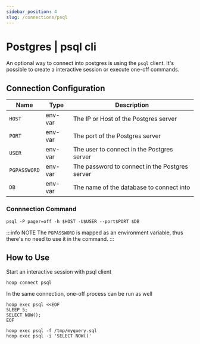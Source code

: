```yaml
---
sidebar_position: 4
slug: /connections/psql
---
```


# Postgres | psql cli 

An optional way to connect into postgres is using the `psql` client. It's possible to create a interactive session or execute one-off commands.

## Connection Configuration

| Name         | Type    | Description                                    |
|------------- | ------- | ---------------------------------------------- |
| `HOST`       | env-var | The IP or Host of the Postgres server          |
| `PORT`       | env-var | The port of the Postgres server                |
| `USER`       | env-var | The user to connect in the Postgres server     |
| `PGPASSWORD` | env-var | The password to connect in the Postgres server |
| `DB`         | env-var | The name of the database to connect into       |

### Connnection Command

```shell
psql -P pager=off -h $HOST -U$USER --port$PORT $DB
```

:::info NOTE
The `PGPASSWORD` is mapped as an environment variable, thus there's no need to use it in the command.
:::

## How to Use

Start an interactive session with psql client

```shell
hoop connect psql
```

In the same connection, one-off process can be run as well

```shell
hoop exec psql <<EOF
SLEEP 5;
SELECT NOW();
EOF
```

```shell
hoop exec psql -f /tmp/myquery.sql
hoop exec psql -i 'SELECT NOW()'
```
